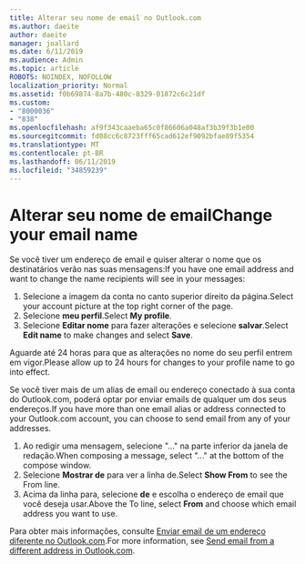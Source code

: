 ```yaml
---
title: Alterar seu nome de email no Outlook.com
ms.author: daeite
author: daeite
manager: joallard
ms.date: 6/11/2019
ms.audience: Admin
ms.topic: article
ROBOTS: NOINDEX, NOFOLLOW
localization_priority: Normal
ms.assetid: f0b69874-8a7b-480c-8329-01872c6c21df
ms.custom:
- "8000036"
- "838"
ms.openlocfilehash: af9f343caaeba65c0f86606a048af3b39f3b1e00
ms.sourcegitcommit: fd08cc6c8723fff65cad612ef9092bfae89f5354
ms.translationtype: MT
ms.contentlocale: pt-BR
ms.lasthandoff: 06/11/2019
ms.locfileid: "34859239"
---
```

# <a name="change-your-email-name"></a><span data-ttu-id="503e6-102">Alterar seu nome de email</span><span class="sxs-lookup"><span data-stu-id="503e6-102">Change your email name</span></span>

<span data-ttu-id="503e6-103">Se você tiver um endereço de email e quiser alterar o nome que os destinatários verão nas suas mensagens:</span><span class="sxs-lookup"><span data-stu-id="503e6-103">If you have one email address and want to change the name recipients will see in your messages:</span></span>
  
1. <span data-ttu-id="503e6-104">Selecione a imagem da conta no canto superior direito da página.</span><span class="sxs-lookup"><span data-stu-id="503e6-104">Select your account picture at the top right corner of the page.</span></span>
2. <span data-ttu-id="503e6-105">Selecione **meu perfil**.</span><span class="sxs-lookup"><span data-stu-id="503e6-105">Select **My profile**.</span></span>
3. <span data-ttu-id="503e6-106">Selecione **Editar nome** para fazer alterações e selecione **salvar**.</span><span class="sxs-lookup"><span data-stu-id="503e6-106">Select **Edit name** to make changes and select **Save**.</span></span>

<span data-ttu-id="503e6-107">Aguarde até 24 horas para que as alterações no nome do seu perfil entrem em vigor.</span><span class="sxs-lookup"><span data-stu-id="503e6-107">Please allow up to 24 hours for changes to your profile name to go into effect.</span></span>
  
<span data-ttu-id="503e6-108">Se você tiver mais de um alias de email ou endereço conectado à sua conta do Outlook.com, poderá optar por enviar emails de qualquer um dos seus endereços.</span><span class="sxs-lookup"><span data-stu-id="503e6-108">If you have more than one email alias or address connected to your Outlook.com account, you can choose to send email from any of your addresses.</span></span>
  
1. <span data-ttu-id="503e6-109">Ao redigir uma mensagem, selecione "..." na parte inferior da janela de redação.</span><span class="sxs-lookup"><span data-stu-id="503e6-109">When composing a message, select "..." at the bottom of the compose window.</span></span>
1. <span data-ttu-id="503e6-110">Selecione **Mostrar de** para ver a linha de.</span><span class="sxs-lookup"><span data-stu-id="503e6-110">Select **Show From** to see the From line.</span></span>
1. <span data-ttu-id="503e6-111">Acima da linha para, selecione **de** e escolha o endereço de email que você deseja usar.</span><span class="sxs-lookup"><span data-stu-id="503e6-111">Above the To line, select **From** and choose which email address you want to use.</span></span>

<span data-ttu-id="503e6-112">Para obter mais informações, consulte [Enviar email de um endereço diferente no Outlook.com](https://go.microsoft.com/fwlink/p/?linkid=2001701&amp;clcid=0x409).</span><span class="sxs-lookup"><span data-stu-id="503e6-112">For more information, see [Send email from a different address in Outlook.com](https://go.microsoft.com/fwlink/p/?linkid=2001701&amp;clcid=0x409).</span></span>